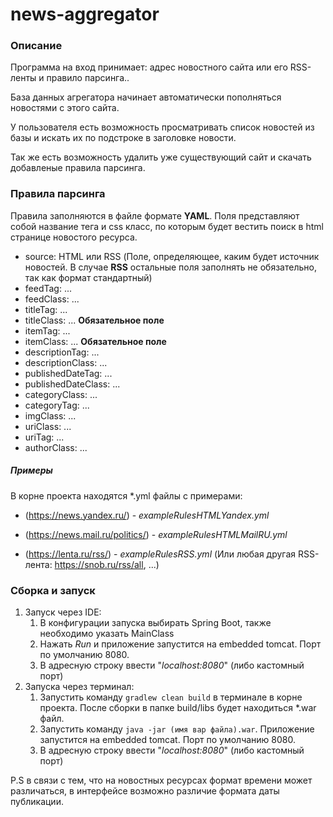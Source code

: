 # news-aggregator

### Описание

Программа на вход принимает: адрес новостного сайта или его RSS-ленты и правило парсинга..

База данных агрегатора начинает автоматически пополняться новостями с этого сайта.

У пользователя есть возможность просматривать список новостей из базы и искать их по подстроке в заголовке новости.

Так же есть возможность удалить уже существующий сайт и скачать добавленые правила парсинга.

### Правила парсинга

Правила заполняются в файле формате **YAML**. Поля представляют собой название тега и css класс, по которым будет вестить поиск в html странице новостого ресурса.
 
- source: HTML или RSS (Поле, определяющее, каким будет источник новостей.
 В случае **RSS** остальные поля заполнять не обязательно, так как формат стандартный)
- feedTag: ...
- feedClass: ...
- titleTag: ...
- titleClass: ... **Обязательное поле**
- itemTag: ...
- itemClass: ... **Обязательное поле**
- descriptionTag: ...
- descriptionClass: ...
- publishedDateTag: ...
- publishedDateClass: ...
- categoryClass: ...
- categoryTag: ...
- imgClass: ...
- uriClass: ...
- uriTag: ...
- authorClass: ...

##### Примеры

В корне проекта находятся *.yml файлы с примерами:

- (https://news.yandex.ru/) - *exampleRulesHTMLYandex.yml*

- (https://news.mail.ru/politics/) - *exampleRulesHTMLMailRU.yml*

- (https://lenta.ru/rss/) - *exampleRulesRSS.yml* (Или любая другая RSS-лента: https://snob.ru/rss/all, ...)


### Сборка и запуск

 1. Запуск через IDE:
    1. В конфигурации запуска выбирать Spring Boot, также необходимо указать MainClass 
    2. Нажать *Run* и приложение запустится на embedded tomcat. Порт по умолчанию 8080.
    3. В адресную строку ввести "*localhost:8080*" (либо кастомный порт)
 2. Запуска через терминал:
    1. Запустить команду `gradlew clean build` в терминале в корне проекта. После сборки в папке build/libs будет находиться *.war файл.
    2. Запустить команду `java -jar (имя вар файла).war`. Приложение запустится на embedded tomcat. Порт по умолчанию 8080.
    3. В адресную строку ввести "*localhost:8080*" (либо кастомный порт)
    
P.S в связи с тем, что на новостных ресурсах формат времени может различаться, в интерфейсе возможно различие формата даты публикации.
